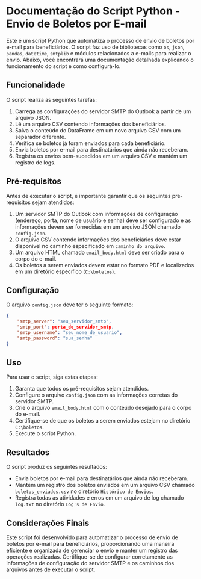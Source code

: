 # Documentação do Script Python - Envio de Boletos por E-mail

Este é um script Python que automatiza o processo de envio de boletos por e-mail para beneficiários. O script faz uso de bibliotecas como `os`, `json`, `pandas`, `datetime`, `smtplib` e módulos relacionados a e-mails para realizar o envio. Abaixo, você encontrará uma documentação detalhada explicando o funcionamento do script e como configurá-lo.

## Funcionalidade

O script realiza as seguintes tarefas:

1. Carrega as configurações do servidor SMTP do Outlook a partir de um arquivo JSON.
2. Lê um arquivo CSV contendo informações dos beneficiários.
3. Salva o conteúdo do DataFrame em um novo arquivo CSV com um separador diferente.
4. Verifica se boletos já foram enviados para cada beneficiário.
5. Envia boletos por e-mail para destinatários que ainda não receberam.
6. Registra os envios bem-sucedidos em um arquivo CSV e mantém um registro de logs.

## Pré-requisitos

Antes de executar o script, é importante garantir que os seguintes pré-requisitos sejam atendidos:

1. Um servidor SMTP do Outlook com informações de configuração (endereço, porta, nome de usuário e senha) deve ser configurado e as informações devem ser fornecidas em um arquivo JSON chamado `config.json`.
2. O arquivo CSV contendo informações dos beneficiários deve estar disponível no caminho especificado em `caminho_do_arquivo`.
3. Um arquivo HTML chamado `email_body.html` deve ser criado para o corpo do e-mail.
4. Os boletos a serem enviados devem estar no formato PDF e localizados em um diretório específico (`C:\boletos`).

## Configuração

O arquivo `config.json` deve ter o seguinte formato:

```json
{
    "smtp_server": "seu_servidor_smtp",
    "smtp_port": porta_do_servidor_smtp,
    "smtp_username": "seu_nome_de_usuario",
    "smtp_password": "sua_senha"
}
```

## Uso

Para usar o script, siga estas etapas:

1. Garanta que todos os pré-requisitos sejam atendidos.
2. Configure o arquivo `config.json` com as informações corretas do servidor SMTP.
3. Crie o arquivo `email_body.html` com o conteúdo desejado para o corpo do e-mail.
4. Certifique-se de que os boletos a serem enviados estejam no diretório `C:\boletos`.
5. Execute o script Python.

## Resultados

O script produz os seguintes resultados:

- Envia boletos por e-mail para destinatários que ainda não receberam.
- Mantém um registro dos boletos enviados em um arquivo CSV chamado `boletos_enviados.csv` no diretório `Histórico de Envios`.
- Registra todas as atividades e erros em um arquivo de log chamado `log.txt` no diretório `Log's de Envio`.

## Considerações Finais

Este script foi desenvolvido para automatizar o processo de envio de boletos por e-mail para beneficiários, proporcionando uma maneira eficiente e organizada de gerenciar o envio e manter um registro das operações realizadas. Certifique-se de configurar corretamente as informações de configuração do servidor SMTP e os caminhos dos arquivos antes de executar o script.
